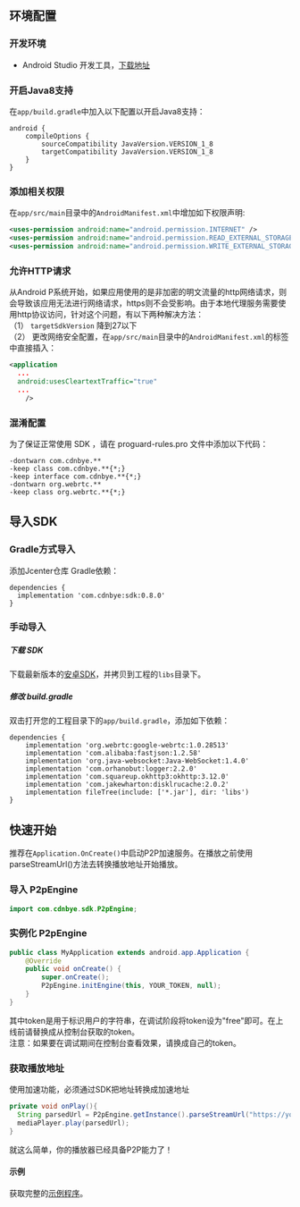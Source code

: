 
## 环境配置
### 开发环境

- Android Studio 开发工具，[下载地址](http://developer.android.com/intl/zh-cn/sdk/index.html)

### 开启Java8支持
在`app/build.gradle`中加入以下配置以开启Java8支持：
```
android {
    compileOptions {
        sourceCompatibility JavaVersion.VERSION_1_8
        targetCompatibility JavaVersion.VERSION_1_8
    }
}
```

### 添加相关权限
在`app/src/main`目录中的`AndroidManifest.xml`中增加如下权限声明:
```xml
<uses-permission android:name="android.permission.INTERNET" />
<uses-permission android:name="android.permission.READ_EXTERNAL_STORAGE"/>
<uses-permission android:name="android.permission.WRITE_EXTERNAL_STORAGE"/>
```

### 允许HTTP请求
从Android P系统开始，如果应用使用的是非加密的明文流量的http网络请求，则会导致该应用无法进行网络请求，https则不会受影响。由于本地代理服务需要使用http协议访问，针对这个问题，有以下两种解决方法：
<br>
（1） `targetSdkVersion` 降到27以下
<br>
（2） 更改网络安全配置，在`app/src/main`目录中的`AndroidManifest.xml`的<application>标签中直接插入：
```xml
<application
  ...
  android:usesCleartextTraffic="true"
  ...
    />
```

### 混淆配置
为了保证正常使用 SDK ，请在 proguard-rules.pro 文件中添加以下代码：
```
-dontwarn com.cdnbye.**
-keep class com.cdnbye.**{*;}
-keep interface com.cdnbye.**{*;}
-dontwarn org.webrtc.**
-keep class org.webrtc.**{*;}
```

## 导入SDK
### Gradle方式导入
添加Jcenter仓库 Gradle依赖：
```
dependencies {
  implementation 'com.cdnbye:sdk:0.8.0'
}
```

### 手动导入
##### 下载 SDK
下载最新版本的[安卓SDK](https://cdnbye.oss-cn-beijing.aliyuncs.com/android_sdk/cdnbye-0.8.0.jar)，并拷贝到工程的`libs`目录下。

##### 修改 build.gradle
双击打开您的工程目录下的`app/build.gradle`，添加如下依赖：
```
dependencies {
    implementation 'org.webrtc:google-webrtc:1.0.28513'
    implementation 'com.alibaba:fastjson:1.2.58'
    implementation 'org.java-websocket:Java-WebSocket:1.4.0'
    implementation 'com.orhanobut:logger:2.2.0'
    implementation 'com.squareup.okhttp3:okhttp:3.12.0'
    implementation 'com.jakewharton:disklrucache:2.0.2'
    implementation fileTree(include: ['*.jar'], dir: 'libs')
}
```

## 快速开始
推荐在`Application.OnCreate()`中启动P2P加速服务。在播放之前使用parseStreamUrl()方法去转换播放地址开始播放。
### 导入 P2pEngine
```java
import com.cdnbye.sdk.P2pEngine;
```

### 实例化 P2pEngine
```java
public class MyApplication extends android.app.Application {
    @Override
    public void onCreate() {
        super.onCreate();
        P2pEngine.initEngine(this, YOUR_TOKEN, null);
    }
}
```
其中token是用于标识用户的字符串，在调试阶段将token设为"free"即可。在上线前请替换成从控制台获取的token。
<br>注意：如果要在调试期间在控制台查看效果，请换成自己的token。

### 获取播放地址
使用加速功能，必须通过SDK把地址转换成加速地址
```java
private void onPlay(){
  String parsedUrl = P2pEngine.getInstance().parseStreamUrl("https://your_stream.m3u8");
  mediaPlayer.play(parsedUrl);
}
```
就这么简单，你的播放器已经具备P2P能力了！

#### 示例
获取完整的[示例程序](https://github.com/cdnbye/android-p2p-engine)。